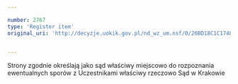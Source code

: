 ```yaml
---

number: 2767
type: 'Register item'
original_uri: 'http://decyzje.uokik.gov.pl/nd_wz_um.nsf/0/26BD18C1C17483DAC125797A00306CA3?OpenDocument'


---
```


Strony zgodnie określają jako sąd właściwy miejscowo do rozpoznania ewentualnych sporów z Uczestnikami właściwy rzeczowo Sąd w Krakowie
